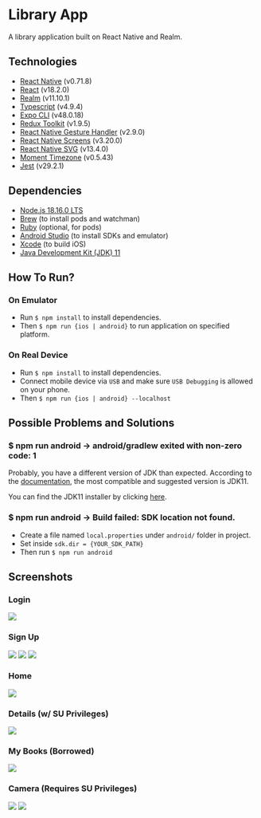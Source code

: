 # Library App

A library application built on React Native and Realm.

## Technologies

- <a href="https://reactnative.dev/">React Native</a> (v0.71.8)
- <a href="https://react.dev/">React</a> (v18.2.0)
- <a href="https://www.mongodb.com/docs/realm/sdk/react-native/">Realm</a> (v11.10.1)
- <a href="https://www.typescriptlang.org/">Typescript</a> (v4.9.4)
- <a href="https://expo.dev/">Expo CLI</a> (v48.0.18)
- <a href="https://redux-toolkit.js.org/">Redux Toolkit</a> (v1.9.5)
- <a href="https://github.com/software-mansion/react-native-gesture-handler">React Native Gesture Handler</a> (v2.9.0)
- <a href="https://github.com/software-mansion/react-native-screens">React Native Screens</a> (v3.20.0)
- <a href="https://github.com/software-mansion/react-native-svg">React Native SVG</a> (v13.4.0)
- <a href="https://www.npmjs.com/package/moment-timezone">Moment Timezone</a> (v0.5.43)
- <a href="https://jestjs.io/">Jest</a> (v29.2.1)

## Dependencies

- <a href="https://nodejs.org/en">Node.js 18.16.0 LTS</a>
- <a href="https://brew.sh/">Brew</a> (to install pods and watchman)
- <a href="https://www.ruby-lang.org/en/">Ruby</a> (optional, for pods)
- <a href="https://developer.android.com/studio">Android Studio</a> (to install SDKs and emulator)
- <a href="https://developer.apple.com/xcode/">Xcode</a> (to build iOS)
- <a href="https://www.oracle.com/tr/java/technologies/javase/jdk11-archive-downloads.html">Java Development Kit (JDK) 11</a>

## How To Run?

### On Emulator

- Run `$ npm install` to install dependencies.
- Then `$ npm run {ios | android}` to run application on specified platform.

### On Real Device

- Run `$ npm install` to install dependencies.
- Connect mobile device via `USB` and make sure `USB Debugging` is allowed on your phone.
- Then `$ npm run {ios | android} --localhost`

## Possible Problems and Solutions

### $ npm run android → android/gradlew exited with non-zero code: 1

Probably, you have a different version of JDK than expected. According to the <a href="https://reactnative.dev/docs/environment-setup?guide=native&platform=android">documentation</a>, the most compatible and suggested version is JDK11.

You can find the JDK11 installer by clicking <a href="https://www.oracle.com/tr/java/technologies/javase/jdk11-archive-downloads.html">here</a>.

### $ npm run android → Build failed: SDK location not found.

- Create a file named `local.properties` under `android/` folder in project.
- Set inside `sdk.dir = {YOUR_SDK_PATH}`
- Then run `$ npm run android`

## Screenshots

### Login

<img src="./docs//images/libraryapp_login.png">

### Sign Up

<img src="./docs/images/libraryapp_signup.png">
<img src="./docs/images/libraryapp_signup_event.png">
<img src="./docs/images/libraryapp_signup_event2.png">

### Home

<img src="./docs/images/libraryapp_home.png">

### Details (w/ SU Privileges)

<img src="./docs/images/libraryapp_details_su.png" />

### My Books (Borrowed)

<img src="./docs/images/libraryapp_mybooks.png" />

### Camera (Requires SU Privileges)

<img src="./docs/images/libraryapp_camera.png">
<img src="./docs/images/libraryapp_onimagepick.png">
